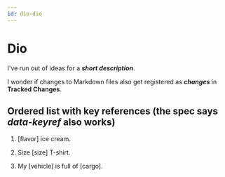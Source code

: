 ```yaml
---
id: dio-dio
---
```


# Dio

I've run out of ideas for a ***short description***.

I wonder if changes to Markdown files also get registered as ***changes*** in **Tracked Changes**.

## Ordered list with key references (the spec says *data-keyref* also works)

1. [flavor] ice cream.

2. Size [size] T-shirt.

3. My [vehicle] is full of [cargo].
